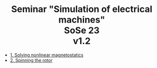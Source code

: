 
# <div align="center">Seminar "Simulation of electrical machines" <br> SoSe 23 <br> v1.2</div>

* [1. Solving nonlinear magnetostatics](https://github.com/radu-bogdan/SeminarEM/wiki/Solving-nonlinear-magnetostatics)
* [2. Spinning the rotor](https://github.com/radu-bogdan/SeminarEM/wiki/Spinning-the-rotor)
